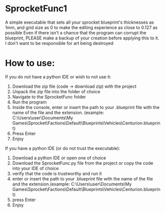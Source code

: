 # SprocketFunc1
A simple executable that sets all your sprocket blueprint's thicknesses as 1mm, and grid size as 0 to make the editing experience as close to 0.127 as possible
Even if there isn't a chance that the program can corrupt the blueprint, PLEASE make a backup of your creation before applying this to it. I don't want to be responsible for art being destroyed

# How to use:
If you do not have a python IDE or wish to not use it:
1. Download the zip file (code -> download zip) with the project
2. Unpack the zip file into the folder of choice
3. Navigate to the SprocketFunc folder
4. Run the program
5. Inside the console, enter or insert the path to your .blueprint file with the name of the file and the extension. (example: C:\Users\user\Documents\My Games\Sprocket\Factions\Default\Blueprints\Vehicles\Centurion.blueprint)
6. Press Enter
7. Enjoy

If you have a python IDE (or do not trust the executable):
1. Download a python IDE or open one of choice
2. Download the SprocketFunc.py file from the project or copy the code into your IDE of choice
3. verify that the code is trustworthy and run it
4. enter or insert the path to your .blueprint file with the name of the file and the extension.(example: C:\Users\user\Documents\My Games\Sprocket\Factions\Default\Blueprints\Vehicles\Centurion.blueprint)
5. press Enter
6. Enjoy
